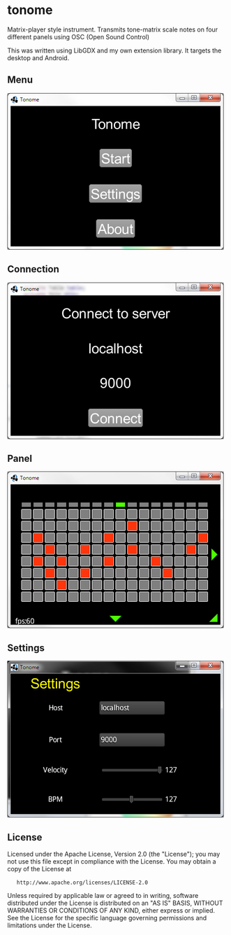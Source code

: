 tonome
======

Matrix-player style instrument. Transmits tone-matrix scale notes on four different panels using OSC (Open Sound Control)

This was written using LibGDX and my own extension library. It targets the desktop and Android.

Menu
-----
![Menu](https://github.com/alistairrutherford/images/raw/master/tonome0.png)

Connection
-----------
![Menu](https://github.com/alistairrutherford/images/raw/master/tonome3.png)

Panel
-----
![Menu](https://github.com/alistairrutherford/images/raw/master/tonome1.png)

Settings  
--------
![Menu](https://github.com/alistairrutherford/images/raw/master/tonome2.png)


License
-------
Licensed under the Apache License, Version 2.0 (the "License");
   you may not use this file except in compliance with the License.
   You may obtain a copy of the License at

       http://www.apache.org/licenses/LICENSE-2.0

   Unless required by applicable law or agreed to in writing, software
   distributed under the License is distributed on an "AS IS" BASIS,
   WITHOUT WARRANTIES OR CONDITIONS OF ANY KIND, either express or implied.
   See the License for the specific language governing permissions and
   limitations under the License.

